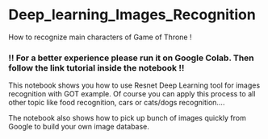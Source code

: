# Deep_learning_Images_Recognition
How to recognize main characters of Game of Throne !

### !! For a better experience please run it on Google Colab. Then follow the link tutorial inside the notebook !!



This notebook shows you how to use Resnet Deep Learning tool for images recognition with GOT example.
Of course you can apply this process to all other topic like food recognition, cars or cats/dogs recognition....


The notebook also shows how to pick up bunch of images quickly from Google to build your own image database.




